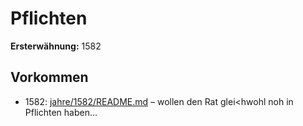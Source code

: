 # Pflichten

**Ersterwähnung:** 1582

## Vorkommen
- 1582: [jahre/1582/README.md](../jahre/1582/README.md) – wollen den Rat glei<hwohl
noh in Pflichten haben...
